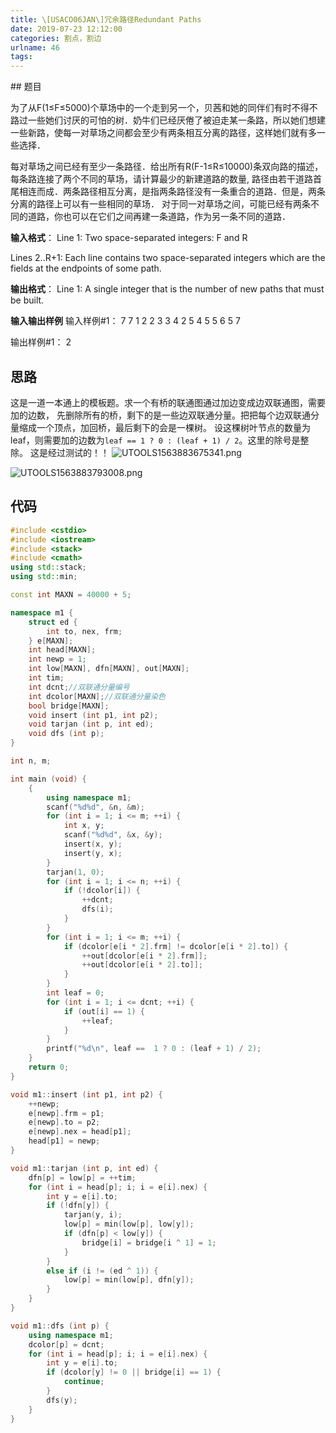 ```yaml
---
title: \[USACO06JAN\]冗余路径Redundant Paths
date: 2019-07-23 12:12:00
categories: 割点，割边
urlname: 46
tags:
---
```

<!--markdown-->## 题目
为了从F(1≤F≤5000)个草场中的一个走到另一个，贝茜和她的同伴们有时不得不路过一些她们讨厌的可怕的树．奶牛们已经厌倦了被迫走某一条路，所以她们想建一些新路，使每一对草场之间都会至少有两条相互分离的路径，这样她们就有多一些选择．

每对草场之间已经有至少一条路径．给出所有R(F-1≤R≤10000)条双向路的描述，每条路连接了两个不同的草场，请计算最少的新建道路的数量, 路径由若干道路首尾相连而成．两条路径相互分离，是指两条路径没有一条重合的道路．但是，两条分离的路径上可以有一些相同的草场． 对于同一对草场之间，可能已经有两条不同的道路，你也可以在它们之间再建一条道路，作为另一条不同的道路．

**输入格式**：
Line 1: Two space-separated integers: F and R

Lines 2..R+1: Each line contains two space-separated integers which are the fields at the endpoints of some path.

**输出格式**：
Line 1: A single integer that is the number of new paths that must be built.

**输入输出样例**
输入样例#1：
7 7
1 2
2 3
3 4
2 5
4 5
5 6
5 7

输出样例#1： 
2

## 思路
这是一道一本通上的模板题。求一个有桥的联通图通过加边变成边双联通图，需要加的边数，
先删除所有的桥，剩下的是一些边双联通分量。把把每个边双联通分量缩成一个顶点，加回桥，最后剩下的会是一棵树。
设这棵树叶节点的数量为leaf，则需要加的边数为`leaf == 1 ? 0 : (leaf + 1) / 2`。这里的除号是整除。
这是经过测试的！！
![UTOOLS1563883675341.png](https://yanxuan.nosdn.127.net/f6606434df15e5145a457356d4e4e125.png)

![UTOOLS1563883793008.png](https://yanxuan.nosdn.127.net/ebaf19d4d1650efe0d10a3fb38addd60.png)

## 代码
```cpp
#include <cstdio>
#include <iostream>
#include <stack>
#include <cmath>
using std::stack;
using std::min;

const int MAXN = 40000 + 5;

namespace m1 {
    struct ed {
        int to, nex, frm;
    } e[MAXN];
    int head[MAXN];
    int newp = 1;
    int low[MAXN], dfn[MAXN], out[MAXN];
    int tim;
    int dcnt;//双联通分量编号
    int dcolor[MAXN];//双联通分量染色
    bool bridge[MAXN];
    void insert (int p1, int p2);
    void tarjan (int p, int ed);
    void dfs (int p);
}

int n, m;

int main (void) {
    {
        using namespace m1;
        scanf("%d%d", &n, &m);
        for (int i = 1; i <= m; ++i) {
            int x, y;
            scanf("%d%d", &x, &y);
            insert(x, y);
            insert(y, x);
        }
        tarjan(1, 0);
        for (int i = 1; i <= n; ++i) {
            if (!dcolor[i]) {
                ++dcnt;
                dfs(i);
            }
        }
        for (int i = 1; i <= m; ++i) {
            if (dcolor[e[i * 2].frm] != dcolor[e[i * 2].to]) {
                ++out[dcolor[e[i * 2].frm]];
                ++out[dcolor[e[i * 2].to]];
            }
        }
        int leaf = 0;
        for (int i = 1; i <= dcnt; ++i) {
            if (out[i] == 1) {
                ++leaf;
            }
        }
        printf("%d\n", leaf ==  1 ? 0 : (leaf + 1) / 2);
    }
    return 0;
}

void m1::insert (int p1, int p2) {
    ++newp;
    e[newp].frm = p1;
    e[newp].to = p2;
    e[newp].nex = head[p1];
    head[p1] = newp;
}

void m1::tarjan (int p, int ed) {
    dfn[p] = low[p] = ++tim;
    for (int i = head[p]; i; i = e[i].nex) {
        int y = e[i].to;
        if (!dfn[y]) {
            tarjan(y, i);
            low[p] = min(low[p], low[y]);
            if (dfn[p] < low[y]) {
                bridge[i] = bridge[i ^ 1] = 1;
            }
        }
        else if (i != (ed ^ 1)) {
            low[p] = min(low[p], dfn[y]);
        }
    }
}

void m1::dfs (int p) {
    using namespace m1;
    dcolor[p] = dcnt;
    for (int i = head[p]; i; i = e[i].nex) {
        int y = e[i].to;
        if (dcolor[y] != 0 || bridge[i] == 1) {
            continue;
        }
        dfs(y);
    }
}
```